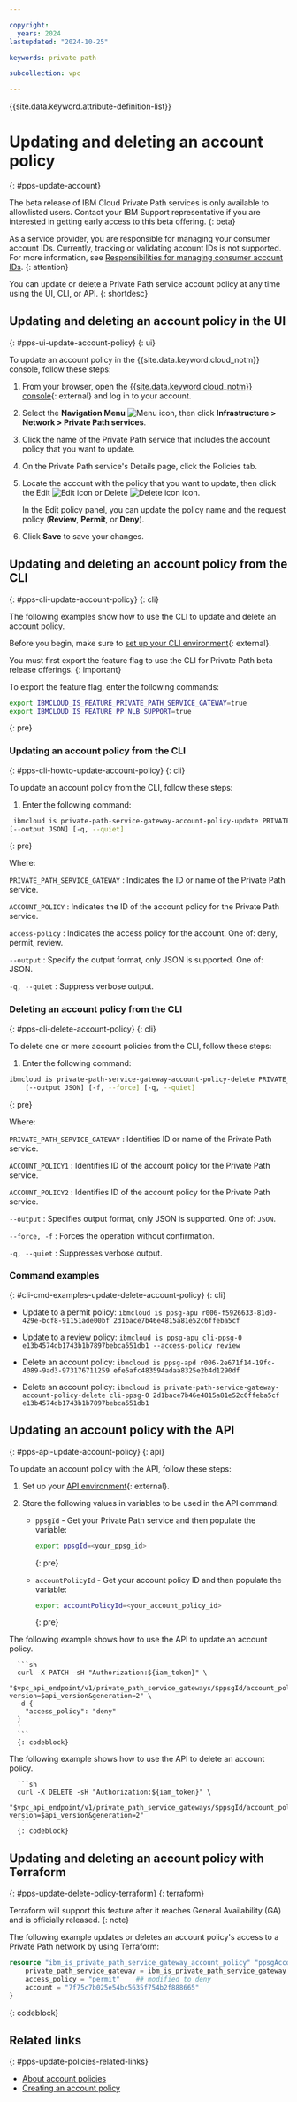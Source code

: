 ```yaml
---

copyright:
  years: 2024
lastupdated: "2024-10-25"

keywords: private path

subcollection: vpc

---
```


{{site.data.keyword.attribute-definition-list}}

# Updating and deleting an account policy
{: #pps-update-account}

The beta release of IBM Cloud Private Path services is only available to allowlisted users. Contact your IBM Support representative if you are interested in getting early access to this beta offering.
{: beta}

As a service provider, you are responsible for managing your consumer account IDs. Currently, tracking or validating account IDs is not supported. For more information, see [Responsibilities for managing consumer account IDs](/docs/vpc?topic=vpc-pps-consumer-account-id-responsibilities&interface=ui).
{: attention}

You can update or delete a Private Path service account policy at any time using the UI, CLI, or API.
{: shortdesc}

## Updating and deleting an account policy in the UI
{: #pps-ui-update-account-policy}
{: ui}

To update an account policy in the {{site.data.keyword.cloud_notm}} console, follow these steps:

1. From your browser, open the [{{site.data.keyword.cloud_notm}} console](/login){: external} and log in to your account.
1. Select the **Navigation Menu** ![Menu icon](images/menu_icon.png), then click **Infrastructure > Network > Private Path services**.
1. Click the name of the Private Path service that includes the account policy that you want to update.
1. On the Private Path service's Details page, click the Policies tab.
1. Locate the account with the policy that you want to update, then click the Edit ![Edit icon](images/edit.png) or Delete ![Delete icon](images/delete.png) icon.

   In the Edit policy panel, you can update the policy name and the request policy (**Review**, **Permit**, or **Deny**).

1. Click **Save** to save your changes.

## Updating and deleting an account policy from the CLI
{: #pps-cli-update-account-policy}
{: cli}

The following examples show how to use the CLI to update and delete an account policy.

Before you begin, make sure to [set up your CLI environment](/docs/vpc?topic=vpc-set-up-environment&interface=cli){: external}.

You must first export the feature flag to use the CLI for Private Path beta release offerings.
{: important}

To export the feature flag, enter the following commands:

```sh
export IBMCLOUD_IS_FEATURE_PRIVATE_PATH_SERVICE_GATEWAY=true
export IBMCLOUD_IS_FEATURE_PP_NLB_SUPPORT=true
```
{: pre}

### Updating an account policy from the CLI
{: #pps-cli-howto-update-account-policy}
{: cli}

To update an account policy from the CLI, follow these steps:

1. Enter the following command:

```sh
 ibmcloud is private-path-service-gateway-account-policy-update PRIVATE_PATH_SERVICE_GATEWAY ACCOUNT_POLICY [--access-policy deny | permit | review]
[--output JSON] [-q, --quiet]
```
{: pre}

Where:

`PRIVATE_PATH_SERVICE_GATEWAY`
:   Indicates the ID or name of the Private Path service.

`ACCOUNT_POLICY`
:   Indicates the ID of the account policy for the Private Path service.

`access-policy`
:   Indicates the access policy for the account. One of: deny, permit, review.

`--output`
:   Specify the output format, only JSON is supported. One of: JSON.

`-q, --quiet`
:   Suppress verbose output.

### Deleting an account policy from the CLI
{: #pps-cli-delete-account-policy}
{: cli}

To delete one or more account policies from the CLI, follow these steps:

1. Enter the following command:

```sh
ibmcloud is private-path-service-gateway-account-policy-delete PRIVATE_PATH_SERVICE_GATEWAY (ACCOUNT_POLICY1 ACCOUNT_POLICY2 ...)
    [--output JSON] [-f, --force] [-q, --quiet]
```
{: pre}

Where:

`PRIVATE_PATH_SERVICE_GATEWAY`
:   Identifies ID or name of the Private Path service.

`ACCOUNT_POLICY1`
:   Identifies ID of the account policy for the Private Path service.

`ACCOUNT_POLICY2`
:   Identifies ID of the account policy for the Private Path service.

`--output`
:   Specifies output format, only JSON is supported. One of: `JSON`.

`--force, -f`
:   Forces the operation without confirmation.

`-q, --quiet`
:   Suppresses verbose output.

### Command examples
{: #cli-cmd-examples-update-delete-account-policy}
{: cli}

- Update to a permit policy:
   `ibmcloud is ppsg-apu r006-f5926633-81d0-429e-bcf8-91151ade00bf 2d1bace7b46e4815a81e52c6ffeba5cf`

- Update to a review policy:
   `ibmcloud is ppsg-apu cli-ppsg-0 e13b4574db1743b1b7897bebca551db1 --access-policy review`

- Delete an account policy:
   `ibmcloud is ppsg-apd r006-2e671f14-19fc-4089-9ad3-973176711259 efe5afc483594adaa8325e2b4d1290df`

- Delete an account policy:
   `ibmcloud is private-path-service-gateway-account-policy-delete cli-ppsg-0 2d1bace7b46e4815a81e52c6ffeba5cf e13b4574db1743b1b7897bebca551db1`

## Updating an account policy with the API
{: #pps-api-update-account-policy}
{: api}

To update an account policy with the API, follow these steps:

1. Set up your [API environment](/docs/vpc?topic=vpc-set-up-environment#api-prerequisites-setup){: external}.
1. Store the following values in variables to be used in the API command:

   * `ppsgId` - Get your Private Path service and then populate the variable:

      ```sh
      export ppsgId=<your_ppsg_id>
      ```
      {: pre}

   * `accountPolicyId` - Get your account policy ID and then populate the variable:

      ```sh
      export accountPolicyId=<your_account_policy_id>
      ```
      {: pre}

The following example shows how to use the API to update an account policy.

      ```sh
      curl -X PATCH -sH "Authorization:${iam_token}" \
      "$vpc_api_endpoint/v1/private_path_service_gateways/$ppsgId/account_policies/$accountPolicyId?version=$api_version&generation=2" \
      -d {
        "access_policy": "deny"
      }
      '
      ```
      {: codeblock}

The following example shows how to use the API to delete an account policy.

      ```sh
      curl -X DELETE -sH "Authorization:${iam_token}" \
      "$vpc_api_endpoint/v1/private_path_service_gateways/$ppsgId/account_policies/$accountPolicyId?version=$api_version&generation=2"
      ```
      {: codeblock}

## Updating and deleting an account policy with Terraform
{: #pps-update-delete-policy-terraform}
{: terraform}

Terraform will support this feature after it reaches General Availability (GA) and is officially released.
{: note}

The following example updates or deletes an account policy's access to a Private Path network by using Terraform:

```terraform
resource "ibm_is_private_path_service_gateway_account_policy" "ppsgAccountPolicy" {
    private_path_service_gateway = ibm_is_private_path_service_gateway.ppsg.id
    access_policy = "permit"    ## modified to deny
    account = "7f75c7b025e54bc5635f754b2f888665"
}
```
{: codeblock}

## Related links
{: #pps-update-policies-related-links}

- [About account policies](/docs/vpc?topic=vpc-pps-about-account-policies&interface=ui)
- [Creating an account policy](/docs/vpc?topic=vpc-pps-create-account-policy&interface=ui)
